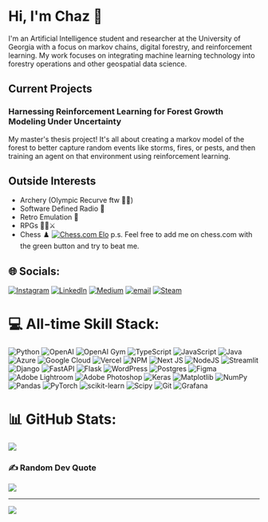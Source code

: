 # Hi, I'm Chaz 👋
I'm an Artificial Intelligence student and researcher at the University of Georgia with a focus on markov chains, digital forestry, and reinforcement learning. My work focuses on integrating machine learning technology into forestry operations and other geospatial data science. 

## Current Projects
### Harnessing Reinforcement Learning for Forest Growth Modeling Under Uncertainty
My master's thesis project! It's all about creating a markov model of the forest to better capture random events like storms, fires, or pests, and then training an agent on that environment using reinforcement learning.

## Outside Interests
- Archery (Olympic Recurve ftw 💪🏹)
- Software Defined Radio 📡
- Retro Emulation 👾
- RPGs 🧙‍♂️⚔️
- Chess ♟️ [![Chess.com Elo](https://img.shields.io/badge/dynamic/json?url=https://api.chess.com/pub/player/chamzert/stats&label=ELO&query=$.chess_rapid.last.rating&color=brightgreen&logo=chess)](https://www.chess.com/member/chamzert)  p.s. Feel free to add me on chess.com with the green button and try to beat me.


## 🌐 Socials:
[![Instagram](https://img.shields.io/badge/Instagram-%23E4405F.svg?logo=Instagram&logoColor=white)](https://instagram.com/camak._) [![LinkedIn](https://img.shields.io/badge/LinkedIn-%230077B5.svg?logo=linkedin&logoColor=white)](https://linkedin.com/in/chaz-merritt) [![Medium](https://img.shields.io/badge/Medium-12100E?logo=medium&logoColor=white)](https://medium.com/@chazmerritt4) [![email](https://img.shields.io/badge/Email-D14836?logo=gmail&logoColor=white)](mailto:charles.merritt@uga.edu) [![Steam](https://img.shields.io/badge/Steam-000000?logo=steam&logoColor=white&style=flat-square)](https://steamcommunity.com/profiles/76561198080686638/) 

# 💻 All-time Skill Stack:
![Python](https://img.shields.io/badge/python-3670A0?style=for-the-badge&logo=python&logoColor=ffdd54) ![OpenAI](https://img.shields.io/badge/OpenAI-412991?style=for-the-badge&logo=openai&logoColor=white) ![OpenAI Gym](https://img.shields.io/badge/OpenAI%20Gym-0081A5?style=for-the-badge&logo=openaigym&logoColor=white) ![TypeScript](https://img.shields.io/badge/typescript-%23007ACC.svg?style=for-the-badge&logo=typescript&logoColor=white) ![JavaScript](https://img.shields.io/badge/javascript-%23323330.svg?style=for-the-badge&logo=javascript&logoColor=%23F7DF1E) ![Java](https://img.shields.io/badge/java-%23ED8B00.svg?style=for-the-badge&logo=openjdk&logoColor=white) ![Azure](https://img.shields.io/badge/azure-%230072C6.svg?style=for-the-badge&logo=microsoftazure&logoColor=white) ![Google Cloud](https://img.shields.io/badge/GoogleCloud-%234285F4.svg?style=for-the-badge&logo=google-cloud&logoColor=white) ![Vercel](https://img.shields.io/badge/vercel-%23000000.svg?style=for-the-badge&logo=vercel&logoColor=white) ![NPM](https://img.shields.io/badge/NPM-%23CB3837.svg?style=for-the-badge&logo=npm&logoColor=white) ![Next JS](https://img.shields.io/badge/Next-black?style=for-the-badge&logo=next.js&logoColor=white) ![NodeJS](https://img.shields.io/badge/node.js-6DA55F?style=for-the-badge&logo=node.js&logoColor=white) ![Streamlit](https://img.shields.io/badge/Streamlit-%23FE4B4B.svg?style=for-the-badge&logo=streamlit&logoColor=white) ![Django](https://img.shields.io/badge/django-%23092E20.svg?style=for-the-badge&logo=django&logoColor=white) ![FastAPI](https://img.shields.io/badge/FastAPI-005571?style=for-the-badge&logo=fastapi) ![Flask](https://img.shields.io/badge/flask-%23000.svg?style=for-the-badge&logo=flask&logoColor=white) ![WordPress](https://img.shields.io/badge/WordPress-%23117AC9.svg?style=for-the-badge&logo=WordPress&logoColor=white) ![Postgres](https://img.shields.io/badge/postgres-%23316192.svg?style=for-the-badge&logo=postgresql&logoColor=white) ![Figma](https://img.shields.io/badge/figma-%23F24E1E.svg?style=for-the-badge&logo=figma&logoColor=white) ![Adobe Lightroom](https://img.shields.io/badge/Adobe%20Lightroom-31A8FF.svg?style=for-the-badge&logo=Adobe%20Lightroom&logoColor=white) ![Adobe Photoshop](https://img.shields.io/badge/adobe%20photoshop-%2331A8FF.svg?style=for-the-badge&logo=adobe%20photoshop&logoColor=white) ![Keras](https://img.shields.io/badge/Keras-%23D00000.svg?style=for-the-badge&logo=Keras&logoColor=white) ![Matplotlib](https://img.shields.io/badge/Matplotlib-%23ffffff.svg?style=for-the-badge&logo=Matplotlib&logoColor=black) ![NumPy](https://img.shields.io/badge/numpy-%23013243.svg?style=for-the-badge&logo=numpy&logoColor=white) ![Pandas](https://img.shields.io/badge/pandas-%23150458.svg?style=for-the-badge&logo=pandas&logoColor=white) ![PyTorch](https://img.shields.io/badge/PyTorch-%23EE4C2C.svg?style=for-the-badge&logo=PyTorch&logoColor=white) ![scikit-learn](https://img.shields.io/badge/scikit--learn-%23F7931E.svg?style=for-the-badge&logo=scikit-learn&logoColor=white) ![Scipy](https://img.shields.io/badge/SciPy-%230C55A5.svg?style=for-the-badge&logo=scipy&logoColor=%white) ![Git](https://img.shields.io/badge/git-%23F05033.svg?style=for-the-badge&logo=git&logoColor=white) ![Grafana](https://img.shields.io/badge/grafana-%23F46800.svg?style=for-the-badge&logo=grafana&logoColor=white)

# 📊 GitHub Stats:
![](https://github-readme-stats.vercel.app/api/top-langs/?username=charlesmerritt&theme=discord_old_blurple&hide_border=true&include_all_commits=false&count_private=false&layout=compact)

### ✍️ Random Dev Quote
![](https://quotes-github-readme.vercel.app/api?type=horizontal&theme=radical)

---
[![](https://visitcount.itsvg.in/api?id=charlesmerritt&icon=0&color=0)](https://visitcount.itsvg.in)

<!-- Proudly created with GPRM ( https://gprm.itsvg.in ) -->
